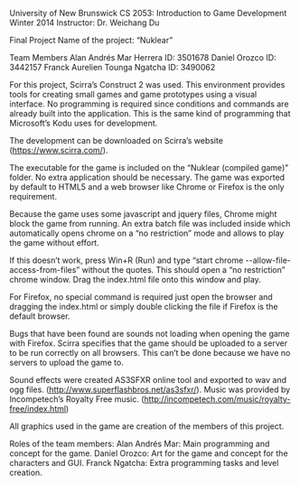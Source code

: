 University of New Brunswick
CS 2053: Introduction to Game Development
Winter 2014
Instructor: Dr. Weichang Du

Final Project
Name of the project: “Nuklear”


Team Members
Alan Andrés Mar Herrera   ID: 3501678
Daniel Orozco   ID: 3442157
Franck Aurelien Tounga Ngatcha   ID: 3490062

For this project, Scirra’s Construct 2 was used. This environment provides tools for creating small games and game prototypes using a visual interface. No programming is required since conditions and commands are already built into the application. This is the same kind of programming that Microsoft’s Kodu uses for development.

The development can be downloaded on Scirra’s website (https://www.scirra.com/).

The executable for the game is included on the “Nuklear (compiled game)” folder. No extra application should be necessary. The game was exported by default to HTML5 and a web browser like Chrome or Firefox is the only requirement.

Because the game uses some javascript and jquery files, Chrome might block the game from running. An extra batch file was included inside which automatically opens chrome on a “no restriction” mode and allows to play the game without effort.

If this doesn’t work, press Win+R (Run) and type “start chrome --allow-file-access-from-files” without the quotes. This should open a “no restriction” chrome window. Drag the index.html file onto this window and play.

For Firefox, no special command is required just open the browser and dragging the index.html or simply double clicking the file if Firefox is the default browser.

Bugs that have been found are sounds not loading when opening the game with Firefox. Scirra specifies that the game should be uploaded to a server to be run correctly on all browsers. This can’t be done because we have no servers to upload the game to.

Sound effects were created AS3SFXR online tool and exported to wav and ogg files. (http://www.superflashbros.net/as3sfxr/). Music was provided by Incompetech’s Royalty Free music. (http://incompetech.com/music/royalty-free/index.html)

All graphics used in the game are creation of the members of this project.

Roles of the team members:
Alan Andrés Mar: Main programming and concept for the game.
Daniel Orozco: Art for the game and concept for the characters and GUI.
Franck Ngatcha: Extra programming tasks and level creation.
